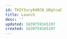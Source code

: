 ```yaml
---
id: TH2Y3vcy0d8CW_U8gtcwC
title: Launch
desc: ''
updated: 1639759165197
created: 1639759165197
---
```


